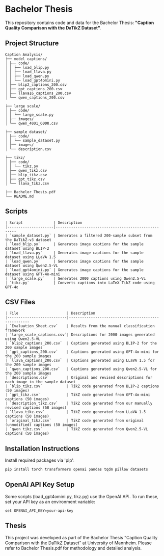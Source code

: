 # Bachelor Thesis
This repository contains code and data for the Bachelor Thesis:
**"Caption Quality Comparison with the DaTikZ Dataset"**.

## Project Structure
```
Caption Analysis/
├── model captions/
│ ├── code/
│ │ ├── load_blip.py
│ │ ├── load_llava.py
│ │ ├── load_qwen.py
│ │ └── load_gpt4omini.py
│ ├── blip2_captions_200.csv
│ ├── gpt_captions_200.csv
│ ├── llava16_captions_200.csv
│ └── qwen_captions_200.csv

├── large scale/
│ ├── code/
│ │ └── large_scale.py
│ ├── images/
│ └── qwen_4001_6000.csv

├── sample dataset/
│ ├── code/
│ │ └── sample_dataset.py
│ ├── images/
│ └── description.csv

├── tikz/
│ ├── code/
│ │ └── tikz.py
│ ├── qwen_tikz.csv
│ ├── blip_tikz.csv
│ ├── gpt_tikz.csv
│ └── llava_tikz.csv

├── Bachelor Thesis.pdf
└── README.md
```


## Scripts
```
| Script              | Description                                        
|---------------------|----------------------------------------------------
| `sample_dataset.py` | Generates a filtered 200-sample subset from the DaTikZ-v3 dataset              
| `load_blip.py`      | Generates image captions for the sample dataset using BLIP-2              
| `load_llava.py`     | Generates image captions for the sample dataset using LLaVA 1.5           
| `load_qwen.py`      | Generates image captions for the sample dataset using Qwen2.5-VL          
| `load_gpt4omini.py` | Generates image captions for the sample dataset using GPT-4o-mini         
| `large_scale.py`    | Generates 2000 captions using Qwen2.5-VL             
| `tikz.py`           | Converts captions into LaTeX TikZ code using GPT-4o     
```

## CSV Files
```
| File                      | Description                                        
|---------------------------|----------------------------------------------------
| `Evaluation_Sheet.csv`    | Results from the manual classification framework             
| `large_scale_captions.csv`| Descriptions for 2000 images generated using Qwen2.5-VL           
| `blip2_captions_200.csv`  | Captions generated using BLIP-2 for the 200 sample images        
| `gpt_captions_200.csv`    | Captions generated using GPT-4o-mini for the 200 sample images          
| `llava_captions_200.csv`  | Captions generated using LLaVA 1.5 for the 200 sample images      
| `qwen_captions_200.csv`   | Captions generated using Qwen2.5-VL for the 200 sample images              
| `descriptions.csv`        | Original and revised descriptions for each image in the sample dataset 
| `blip_tikz.csv`           | TikZ code generated from BLIP-2 captions (50 images)            
| `gpt_tikz.csv`            | TikZ code generated from GPT-4o-mini captions (50 images)        
| `description_tikz.csv`    | TikZ code generated from our manually revised captions (50 images)          
| `llava_tikz.csv`          | TikZ code generated from LLaVA 1.5 captions (50 images)       
| `original_tikz.csv`       | TikZ code generated from original (unmodified) captions (50 images)              
| `qwen_tikz.csv`           | TikZ code generated from Qwen2.5-VL captions (50 images)    
```

## Installation Instructions
Install required packages via 'pip':
```bash
pip install torch transformers openai pandas tqdm pillow datasets
```

## OpenAI API Key Setup
Some scripts (load_gpt4omini.py, tikz.py) use the OpenAI API. To run these, set your API key as an environment variable:
```
set OPENAI_API_KEY=your-api-key
```

## Thesis
This project was developed as part of the Bachelor Thesis "Caption Quality Comparison with the DaTikZ Dataset" at University of Mannheim. Please refer to Bachelor Thesis.pdf for methodology and detailed analysis.